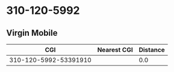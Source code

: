 # 310-120-5992
## Virgin Mobile


| CGI | Nearest CGI | Distance |
|-----|-------------|----------|
| 310-120-5992-53391910 |  | 0.0 |
